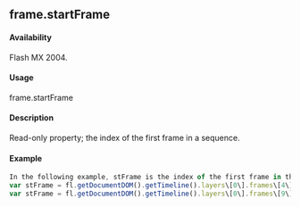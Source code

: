 ## frame.startFrame

#### Availability

Flash MX 2004.

#### Usage

frame.startFrame

#### Description

Read-only property; the index of the first frame in a sequence.

#### Example

```javascript
In the following example, stFrame is the index of the first frame in the frame sequence. In this example, a frame sequence is spanning the six frames from Frame 5 to Frame 10. Therefore, the value of stFrame at any frame between Frame 5 and Frame 10 is 4 (remember that index values are different from frame number values).
var stFrame = fl.getDocumentDOM().getTimeline().layers\[0\].frames\[4\].startFrame; fl.trace(stFrame); // 4
var stFrame = fl.getDocumentDOM().getTimeline().layers\[0\].frames\[9\].startFrame; fl.trace(stFrame); // 4

```